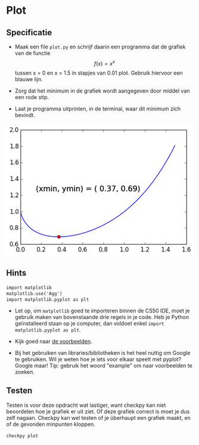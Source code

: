 # Plot

## Specificatie

* Maak een file `plot.py` en schrijf daarin een programma dat de grafiek van de functie $$f(x) = x^x$$ tussen x = 0 en x = 1.5 in stapjes van 0.01 plot. Gebruik hiervoor een blauwe lijn.

* Zorg dat het minimum in de grafiek wordt aangegeven door middel van een rode stip.

* Laat je programma uitprinten, in de terminal, waar dit minimum zich bevindt.

![](plotje4.png)

## Hints


	import matplotlib
	matplotlib.use('Agg')
	import matplotlib.pyplot as plt


* Let op, om `matplotlib` goed te importeren binnen de CS50 IDE, moet je gebruik maken van bovenstaande drie regels in je code. Heb je Python geïnstalleerd staan op je computer, dan voldoet enkel `import matplotlib.pyplot as plt`.

* Kijk goed naar [de voorbeelden](/python/plot).

* Bij het gebruiken van libraries/bibliotheken is het heel nuttig om Google te gebruiken. Wil je weten hoe je iets voor elkaar speelt met pyplot? Google maar! Tip: gebruik het woord "example" om naar voorbeelden te zoeken.

## Testen

Testen is voor deze opdracht wat lastiger, want checkpy kan niet beoordelen hoe je grafiek er uit ziet. Of deze grafiek correct is moet je dus zelf nagaan. Checkpy kan wel testen of je überhaupt een grafiek maakt, en of de gevonden minpunten kloppen.

    checkpy plot
